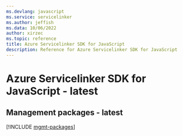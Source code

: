 ```yaml
---
ms.devlang: javascript
ms.service: servicelinker
ms.author: jeffish
ms.data: 10/06/2022
author: xirzec
ms.topic: reference
title: Azure Servicelinker SDK for JavaScript
description: Reference for Azure Servicelinker SDK for JavaScript
---
```

# Azure Servicelinker SDK for JavaScript - latest

## Management packages - latest
[!INCLUDE [mgmt-packages](servicelinker-mgmt-index.md)]